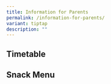 ```yaml
---
title: Information for Parents
permalink: /information-for-parents/
variant: tiptap
description: ""
---
```

<h2>Timetable</h2>
<h2>Snack Menu</h2>
<p></p>